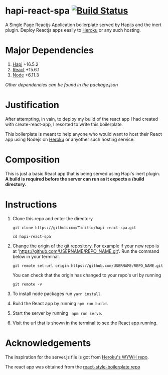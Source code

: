 # hapi-react-spa [![Build Status](https://travis-ci.org/Tinitto/hapi-react-spa.svg)](https://travis-ci.org/Tinitto/hapi-react-spa)
A Single Page Reactjs Application boilerplate served by Hapijs and the inert plugin. Deploy Reactjs apps easily to [Heroku](https://www.heroku.com/) or any such hosting.

# Major Dependencies
1. [Hapi](https://hapijs.com/) +16.5.2
2. [React](https://facebook.github.io/react/) +15.6.1
3. [Node](https://nodejs.org/) +6.11.3

_Other dependencies can be found in the package.json_

# Justification
After attempting, in vain, to deploy my build of the react app I had created with create-react-app, I resorted to write this boilerplate. 

This boilerplate is meant to help anyone who would want to host their React app using Nodejs on [Heroku](https://www.heroku.com/) or anyother such hosting service.

# Composition
This is just a basic React app that is being served using Hapi's inert plugin.
**A build is required before the server can run as it expects a /build directory.**

# Instructions
1. Clone this repo and enter the directory

    ```
    git clone https://github.com/Tinitto/hapi-react-spa.git

    cd hapi-react-spa
    ```
2. Change the origin of the git repository. For example if your new repo is at 'https://github.com/USERNAME/REPO_NAME.git'. Run the command below in your terminal.

    ```
    git remote set-url origin https://github.com/USERNAME/REPO_NAME.git
    
    ```

    You can check that the origin has changed to your repo's url by running

    ```
    git remote -v
    ```
3. To install node packages run ``` yarn install ```. 
4. Build the React app by running ``` npm run build ```.
5. Start the server by running ``` npm run serve```.
6. Visit the url that is shown in the terminal to see the React app running.

# Acknowledgements
The inspiration for the server.js file is got from [Heroku's WYWH repo](https://github.com/heroku/wywh).

The react app was obtained from the [react-style-boilerplate repo](https://github.com/Tinitto/react-style-boilerplate)